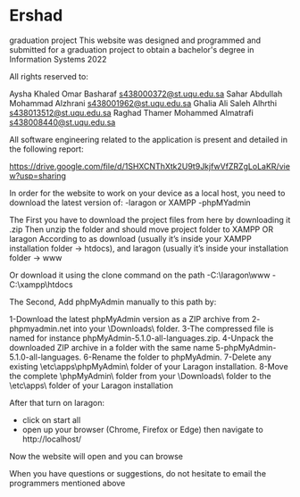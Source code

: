 # Ershad
graduation project
This website was designed and programmed and submitted for a graduation project to obtain a bachelor's degree in Information Systems 2022

All rights reserved to:

Aysha Khaled Omar Basharaf s438000372@st.uqu.edu.sa
‎Sahar Abdullah Mohammad Alzhrani s438001962@st.uqu.edu.sa
Ghalia Ali Saleh Alhrthi s438013512@st.uqu.edu.sa
Raghad Thamer Mohammed Almatrafi s438008440@st.uqu.edu.sa

All software engineering related to the application is present and detailed in the following report: 

https://drive.google.com/file/d/1SHXCNThXtk2U9t9JkjfwVfZRZgLoLaKR/view?usp=sharing

In order for the website to work on your device as a local host, you need to download the latest version of:
-laragon or XAMPP
-phpMYadmin

The First you have to download the project files from here by downloading it .zip
Then unzip the folder and should move project folder to XAMPP OR laragon According to as download (usually it’s inside your XAMPP installation folder -> htdocs), and laragon (usually it’s inside your installation folder -> www

Or download it using the clone command on the path -C:\laragon\www
-C:\xampp\htdocs

The Second, Add  phpMyAdmin manually to this path by:

1-Download the latest phpMyAdmin version as a ZIP archive from 2- phpmyadmin.net into your \Downloads\ folder. 
3-The compressed file is named for instance phpMyAdmin-5.1.0-all-languages.zip. 
4-Unpack the downloaded ZIP archive in a folder with the same name 5-phpMyAdmin-5.1.0-all-languages. 
6-Rename the folder to phpMyAdmin. 
7-Delete any existing  \etc\apps\phpMyAdmin\ folder of your Laragon installation. 
8-Move the complete \phpMyAdmin\ folder from your \Downloads\ folder to the \etc\apps\ folder of your Laragon installation


 After that turn on laragon:
- click on start all
-  open up your browser (Chrome, Firefox or Edge) then navigate to http://localhost/

Now the website will open and you can browse

When you have questions or suggestions, do not hesitate to email the programmers mentioned above
